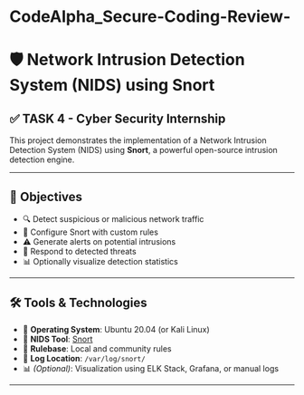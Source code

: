 # CodeAlpha_Secure-Coding-Review-

# 🛡️ Network Intrusion Detection System (NIDS) using Snort

## ✅ TASK 4 - Cyber Security Internship

This project demonstrates the implementation of a Network Intrusion Detection System (NIDS) using **Snort**, a powerful open-source intrusion detection engine.

---

## 📌 Objectives

- 🔍 Detect suspicious or malicious network traffic
- 🧰 Configure Snort with custom rules
- ⚠️ Generate alerts on potential intrusions
- 🔄 Respond to detected threats
- 📊 Optionally visualize detection statistics

---

## 🛠 Tools & Technologies

- 🐧 **Operating System**: Ubuntu 20.04 (or Kali Linux)
- 📡 **NIDS Tool**: [Snort](https://www.snort.org/)
- 📑 **Rulebase**: Local and community rules
- 📁 **Log Location**: `/var/log/snort/`
- 📊 *(Optional)*: Visualization using ELK Stack, Grafana, or manual logs

---

